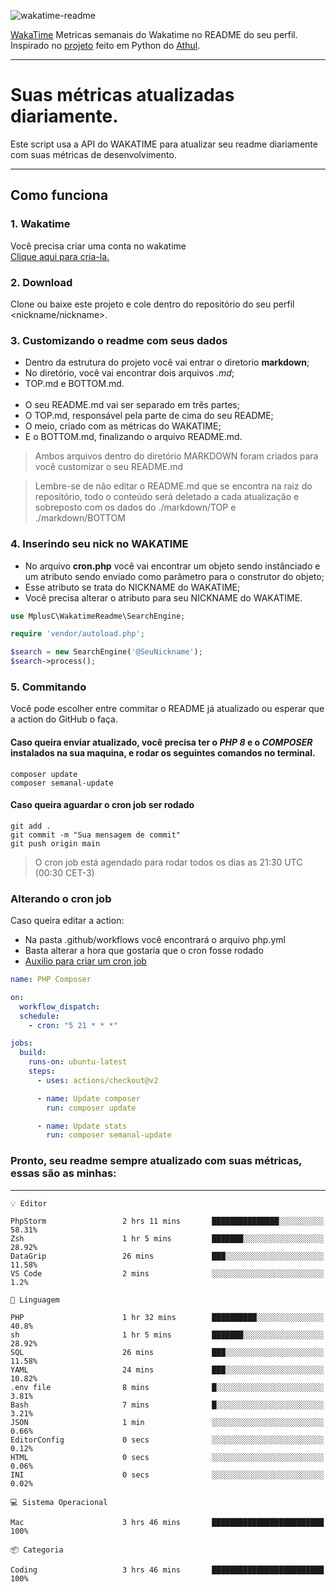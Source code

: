 ![wakatime-readme](https://socialify.git.ci/bymatheus/wakatime-readme/image?description=1&descriptionEditable=M%C3%A9tricas%20semanais%20do%20Wakatime%20no%20seu%20README%20de%20perfil.&font=KoHo&forks=1&language=1&owner=1&pattern=Signal&stargazers=1&theme=Dark)

[WakaTime](https://wakatime.com) Metricas semanais do Wakatime no README do seu perfil. <br>
Inspirado no [projeto](https://github.com/athul/waka-readme) feito em Python do [Athul](https://github.com/athul).
___

# Suas métricas atualizadas diariamente.
Este script usa a API do WAKATIME para atualizar seu readme diariamente com suas métricas de desenvolvimento.

___

## Como funciona

### 1. Wakatime
Você precisa criar uma conta no wakatime <br>
[Clique aqui para cria-la.](https://wakatime.com) 

### 2. Download
Clone ou baixe este projeto e cole dentro do repositório do seu perfil <nickname/nickname>.

### 3. Customizando o readme com seus dados
- Dentro da estrutura do projeto você vai entrar o diretorio **markdown**;  
- No diretório, você vai encontrar dois arquivos *.md*;
- TOP.md e BOTTOM.md.
<br><br>
- O seu README.md vai ser separado em três partes; 
- O TOP.md, responsável pela parte de cima do seu README;
- O meio, criado com as métricas do WAKATIME;
- E o BOTTOM.md, finalizando o arquivo README.md.<br>

> Ambos arquivos dentro do diretório MARKDOWN foram criados para você customizar o seu README.md

> Lembre-se de não editar o README.md que se encontra na raiz do repositório, todo o conteúdo será deletado a cada atualização e sobreposto com os dados do ./markdown/TOP e ./markdown/BOTTOM

### 4. Inserindo seu nick no WAKATIME
- No arquivo **cron.php** você vai encontrar um objeto sendo instânciado e um atributo sendo enviado como parâmetro para o construtor do objeto;
- Esse atributo se trata do NICKNAME do WAKATIME;
- Você precisa alterar o atributo para seu NICKNAME do WAKATIME.

```php
use MplusC\WakatimeReadme\SearchEngine;

require 'vendor/autoload.php';

$search = new SearchEngine('@SeuNickname');
$search->process();
```

### 5. Commitando
Você pode escolher entre commitar o README já atualizado ou esperar que a action do GitHub o faça. <br>

#### Caso queira enviar atualizado, você precisa ter o *PHP 8* e o *COMPOSER* instalados na sua maquina, e rodar os seguintes comandos no terminal.
```composer
composer update
composer semanal-update 
```

#### Caso queira aguardar o cron job ser rodado 
```git 
git add .
git commit -m "Sua mensagem de commit"
git push origin main
```

>O cron job está agendado para rodar todos os dias as 21:30 UTC (00:30 CET-3) 

### Alterando o cron job
Caso queira editar a action:

- Na pasta .github/workflows você encontrará o arquivo php.yml
- Basta alterar a hora que gostaria que o cron fosse rodado
- [Auxilio para criar um cron job](https://crontab.guru)

```yml
name: PHP Composer

on:
  workflow_dispatch:
  schedule:
    - cron: "5 21 * * *"

jobs:
  build:
    runs-on: ubuntu-latest
    steps:
      - uses: actions/checkout@v2

      - name: Update composer
        run: composer update

      - name: Update stats
        run: composer semanal-update
```

### Pronto, seu readme sempre atualizado com suas métricas, essas são as minhas:

___
```text
💡 Editor

PhpStorm                 2 hrs 11 mins       ███████████████░░░░░░░░░░     58.31%
Zsh                      1 hr 5 mins         ███████░░░░░░░░░░░░░░░░░░     28.92%
DataGrip                 26 mins             ███░░░░░░░░░░░░░░░░░░░░░░     11.58%
VS Code                  2 mins              ░░░░░░░░░░░░░░░░░░░░░░░░░       1.2%
```
```text
💬 Linguagem

PHP                      1 hr 32 mins        ██████████░░░░░░░░░░░░░░░      40.8%
sh                       1 hr 5 mins         ███████░░░░░░░░░░░░░░░░░░     28.92%
SQL                      26 mins             ███░░░░░░░░░░░░░░░░░░░░░░     11.58%
YAML                     24 mins             ███░░░░░░░░░░░░░░░░░░░░░░     10.82%
.env file                8 mins              █░░░░░░░░░░░░░░░░░░░░░░░░      3.81%
Bash                     7 mins              █░░░░░░░░░░░░░░░░░░░░░░░░      3.21%
JSON                     1 min               ░░░░░░░░░░░░░░░░░░░░░░░░░      0.66%
EditorConfig             0 secs              ░░░░░░░░░░░░░░░░░░░░░░░░░      0.12%
HTML                     0 secs              ░░░░░░░░░░░░░░░░░░░░░░░░░      0.06%
INI                      0 secs              ░░░░░░░░░░░░░░░░░░░░░░░░░      0.02%
```
```text
💻 Sistema Operacional

Mac                      3 hrs 46 mins       █████████████████████████       100%
```
```text
📦 Categoria

Coding                   3 hrs 46 mins       █████████████████████████       100%
```
